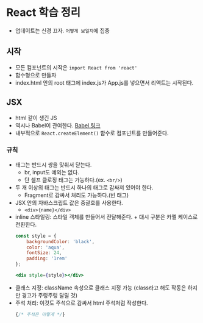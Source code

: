 # React 학습 정리
- 업데이트는 신경 끄자. `어떻게 보일지`에 집중

## 시작
- 모든 컴포넌트의 시작은 `import React from 'react'`
- 함수형으로 만들자
- index.html 안의 root 태그에 index.js가 App.js를 넣으면서 리액트는 시작된다.

## JSX
- html 같이 생긴 JS
- 역시나 Babel이 관여한다. [Babel 링크](https://babeljs.io)
- 내부적으로 `React.createElement()` 함수로 컴포넌트를 만들어준다.

### 규칙
- 태그는 반드시 쌍을 맞춰서 닫는다.
    - br, input도 예외는 없다.
    - 단 셀프 클로징 태그는 가능하다.(ex. `<br/>`)
- 두 개 이상의 태그는 반드시 하나의 태그로 감싸져 있어야 한다.
    - Fragment로 감싸서 처리도 가능하다.(빈 태그)
- JSX 안의 자바스크립트 값은 중괄호를 사용한다.
    - `<div>{name}</div>`
- inline 스타일링: 스타일 객체를 만들어서 전달해준다. + 대시 구분은 카멜 케이스로 전환한다.
    ```jsx harmony
    const style = {
        backgroundColor: 'black',
        color: 'aqua',
        fontSize: 24,
        padding: '1rem'
    };
    
    <div style={style}></div>
    ```
- 클래스 지정: className 속성으로 클래스 지정 가능 (class라고 해도 작동은 하지만 경고가 주렁주렁 달릴 것)
- 주석 처리: 이것도 주석으로 감싸서 html 주석처럼 작성한다.
    ```jsx harmony
    {/* 주석은 이렇게 */}
    ```
